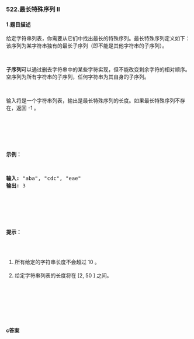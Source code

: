 ### 522.最长特殊序列 II

#### 1.题目描述

<p>给定字符串列表，你需要从它们中找出最长的特殊序列。最长特殊序列定义如下：该序列为某字符串独有的最长子序列（即不能是其他字符串的子序列）。</p><br/><p><strong>子序列</strong>可以通过删去字符串中的某些字符实现，但不能改变剩余字符的相对顺序。空序列为所有字符串的子序列，任何字符串为其自身的子序列。</p><br/><p>输入将是一个字符串列表，输出是最长特殊序列的长度。如果最长特殊序列不存在，返回 -1 。</p><br/><p>&nbsp;</p><br/><p><strong>示例：</strong></p><br/><pre><strong>输入:</strong> &quot;aba&quot;, &quot;cdc&quot;, &quot;eae&quot;<br/><strong>输出:</strong> 3<br/></pre><br/><p>&nbsp;</p><br/><p><strong>提示：</strong></p><br/><ol><br/>	<li>所有给定的字符串长度不会超过 10 。</li><br/>	<li>给定字符串列表的长度将在 [2, 50 ] 之间。</li><br/></ol><br/><p>&nbsp;</p><br/>

#### c答案

```c

